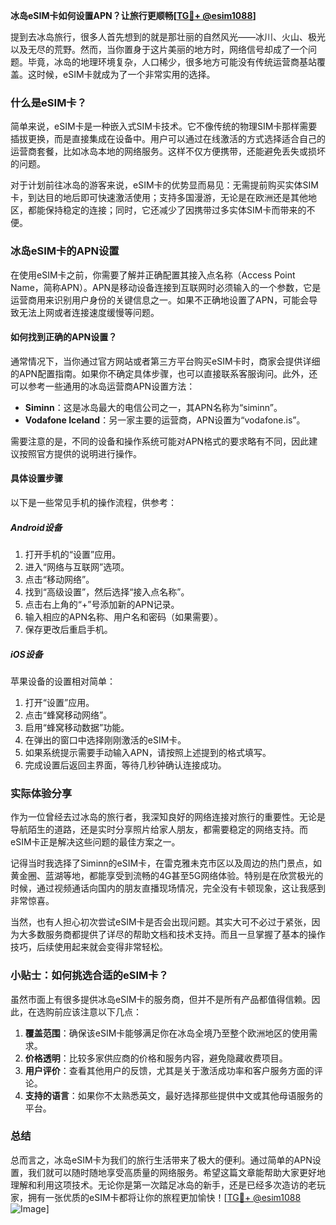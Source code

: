 **冰岛eSIM卡如何设置APN？让旅行更顺畅[[TG💪+ @esim1088](https://t.me/s/esim1088)]**

提到去冰岛旅行，很多人首先想到的就是那壮丽的自然风光——冰川、火山、极光以及无尽的荒野。然而，当你置身于这片美丽的地方时，网络信号却成了一个问题。毕竟，冰岛的地理环境复杂，人口稀少，很多地方可能没有传统运营商基站覆盖。这时候，eSIM卡就成为了一个非常实用的选择。

### 什么是eSIM卡？

简单来说，eSIM卡是一种嵌入式SIM卡技术。它不像传统的物理SIM卡那样需要插拔更换，而是直接集成在设备中。用户可以通过在线激活的方式选择适合自己的运营商套餐，比如冰岛本地的网络服务。这样不仅方便携带，还能避免丢失或损坏的问题。

对于计划前往冰岛的游客来说，eSIM卡的优势显而易见：无需提前购买实体SIM卡，到达目的地后即可快速激活使用；支持多国漫游，无论是在欧洲还是其他地区，都能保持稳定的连接；同时，它还减少了因携带过多实体SIM卡而带来的不便。

### 冰岛eSIM卡的APN设置

在使用eSIM卡之前，你需要了解并正确配置其接入点名称（Access Point Name，简称APN）。APN是移动设备连接到互联网时必须输入的一个参数，它是运营商用来识别用户身份的关键信息之一。如果不正确地设置了APN，可能会导致无法上网或者连接速度缓慢等问题。

#### 如何找到正确的APN设置？
通常情况下，当你通过官方网站或者第三方平台购买eSIM卡时，商家会提供详细的APN配置指南。如果你不确定具体步骤，也可以直接联系客服询问。此外，还可以参考一些通用的冰岛运营商APN设置方法：

- **Siminn**：这是冰岛最大的电信公司之一，其APN名称为“siminn”。
- **Vodafone Iceland**：另一家主要的运营商，APN设置为“vodafone.is”。

需要注意的是，不同的设备和操作系统可能对APN格式的要求略有不同，因此建议按照官方提供的说明进行操作。

#### 具体设置步骤
以下是一些常见手机的操作流程，供参考：

##### Android设备
1. 打开手机的“设置”应用。
2. 进入“网络与互联网”选项。
3. 点击“移动网络”。
4. 找到“高级设置”，然后选择“接入点名称”。
5. 点击右上角的“+”号添加新的APN记录。
6. 输入相应的APN名称、用户名和密码（如果需要）。
7. 保存更改后重启手机。

##### iOS设备
苹果设备的设置相对简单：
1. 打开“设置”应用。
2. 点击“蜂窝移动网络”。
3. 启用“蜂窝移动数据”功能。
4. 在弹出的窗口中选择刚刚激活的eSIM卡。
5. 如果系统提示需要手动输入APN，请按照上述提到的格式填写。
6. 完成设置后返回主界面，等待几秒钟确认连接成功。

### 实际体验分享

作为一位曾经去过冰岛的旅行者，我深知良好的网络连接对旅行的重要性。无论是导航陌生的道路，还是实时分享照片给家人朋友，都需要稳定的网络支持。而eSIM卡正是解决这些问题的最佳方案之一。

记得当时我选择了Siminn的eSIM卡，在雷克雅未克市区以及周边的热门景点，如黄金圈、蓝湖等地，都能享受到流畅的4G甚至5G网络体验。特别是在欣赏极光的时候，通过视频通话向国内的朋友直播现场情况，完全没有卡顿现象，这让我感到非常惊喜。

当然，也有人担心初次尝试eSIM卡是否会出现问题。其实大可不必过于紧张，因为大多数服务商都提供了详尽的帮助文档和技术支持。而且一旦掌握了基本的操作技巧，后续使用起来就会变得非常轻松。

### 小贴士：如何挑选合适的eSIM卡？

虽然市面上有很多提供冰岛eSIM卡的服务商，但并不是所有产品都值得信赖。因此，在选购前应该注意以下几点：

1. **覆盖范围**：确保该eSIM卡能够满足你在冰岛全境乃至整个欧洲地区的使用需求。
2. **价格透明**：比较多家供应商的价格和服务内容，避免隐藏收费项目。
3. **用户评价**：查看其他用户的反馈，尤其是关于激活成功率和客户服务方面的评论。
4. **支持的语言**：如果你不太熟悉英文，最好选择那些提供中文或其他母语服务的平台。

### 总结

总而言之，冰岛eSIM卡为我们的旅行生活带来了极大的便利。通过简单的APN设置，我们就可以随时随地享受高质量的网络服务。希望这篇文章能帮助大家更好地理解和利用这项技术。无论你是第一次踏足冰岛的新手，还是已经多次造访的老玩家，拥有一张优质的eSIM卡都将让你的旅程更加愉快！[[TG💪+ @esim1088](https://t.me/s/esim1088) ![Image](https://i.postimg.cc/4NQfJmqS/Snipaste-2025-05-13-00-14-12.png)]
